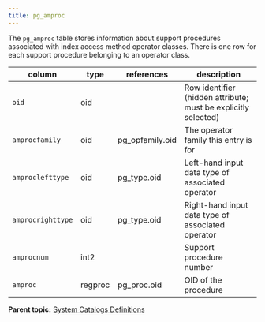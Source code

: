```yaml
---
title: pg_amproc 
---
```


The `pg_amproc` table stores information about support procedures associated with index access method operator classes. There is one row for each support procedure belonging to an operator class.

|column|type|references|description|
|------|----|----------|-----------|
|`oid`|oid| |Row identifier \(hidden attribute; must be explicitly selected\)|
|`amprocfamily`|oid|pg\_opfamily.oid|The operator family this entry is for|
|`amproclefttype`|oid|pg\_type.oid|Left-hand input data type of associated operator|
|`amprocrighttype`|oid|pg\_type.oid|Right-hand input data type of associated operator|
|`amprocnum`|int2| |Support procedure number|
|`amproc`|regproc|pg\_proc.oid|OID of the procedure|

**Parent topic:** [System Catalogs Definitions](../system_catalogs/catalog_ref-html.html)

